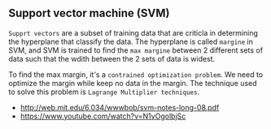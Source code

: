 ## Support vector machine (SVM)

`Supprt vectors` are a subset of training data that are criticla in determining the hyperplane that classify the data. The hyperplane is called `margine` in SVM, and SVM is trained to find the `max margine` between 2 different sets of data such that the wdith between the 2 sets of data is widest. 

To find the max margin, it's a `contrained optimization problem`. We need to optimize the margin while keep no data in the margin. The technique used to solve this problem is `Lagrange Multiplier techniques`. 

* http://web.mit.edu/6.034/wwwbob/svm-notes-long-08.pdf
* https://www.youtube.com/watch?v=N1vOgolbjSc
